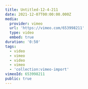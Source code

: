 ```yaml
---
title: Untitled-12-4-211
date: 2021-12-07T00:00:00.000Z
media:
  provider: vimeo
  url: 'https://vimeo.com/653998211'
  type: video
  embed: true
duration: '0:50'
tags:
  - video
  - vimeo
  - video
  - vimeo
  - 'collection:vimeo-import'
vimeoId: 653998211
public: true
---
```

<!-- Vimeo video: Untitled-12-4-211 -->
<!-- Duration: 0:50 -->
<!-- Created: 2021-12-07 -->

<ClientOnly>
  <WorkbookViewer />
</ClientOnly>

<script setup>
import WorkbookViewer from "../../.vitepress/theme/components/workbook/WorkbookViewer.vue";
</script>
